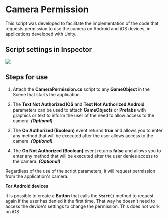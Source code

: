 # Camera Permission

This script was developed to facilitate the implementation of the code that requests permission to use the camera on Android and iOS devices, in applications developed with Unity.

## Script settings in Inspector
![](../master/Inspector.png)

## Steps for use
1. Attach the **CameraPermission.cs** script to any **GameObject** in the Scene that starts the application.

2. The **Text Not Authorized IOS** and **Text Not Authorized Android** parameters can be used to attach **GameObjects** or **Prefabs** with graphics or text to inform the user of the need to allow access to the camera. ***(Optional)***

3. The **On Authorized (Boolean)** event returns **true** and allows you to enter any method that will be executed after the user allows access to the camera. ***(Optional)***

4. The **On Not Authorized (Boolean)** event returns **false** and allows you to enter any method that will be executed after the user denies access to the camera. ***(Optional)***

Regardless of the use of the script parameters, it will request permission from the application's camera.

**For Android devices**

It is possible to create a **Button** that calls the **`Start()`** method to request again if the user has denied it the first time. That way he doesn't need to access the device's settings to change the permission. This does not work on iOS.


